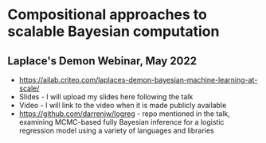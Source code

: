 # Compositional approaches to scalable Bayesian computation

## Laplace's Demon Webinar, May 2022

* https://ailab.criteo.com/laplaces-demon-bayesian-machine-learning-at-scale/
* Slides - I will upload my slides here following the talk
* Video - I will link to the video when it is made publicly available
* https://github.com/darrenjw/logreg - repo mentioned in the talk, examining MCMC-based fully Bayesian inference for a logistic regression model using a variety of languages and libraries

